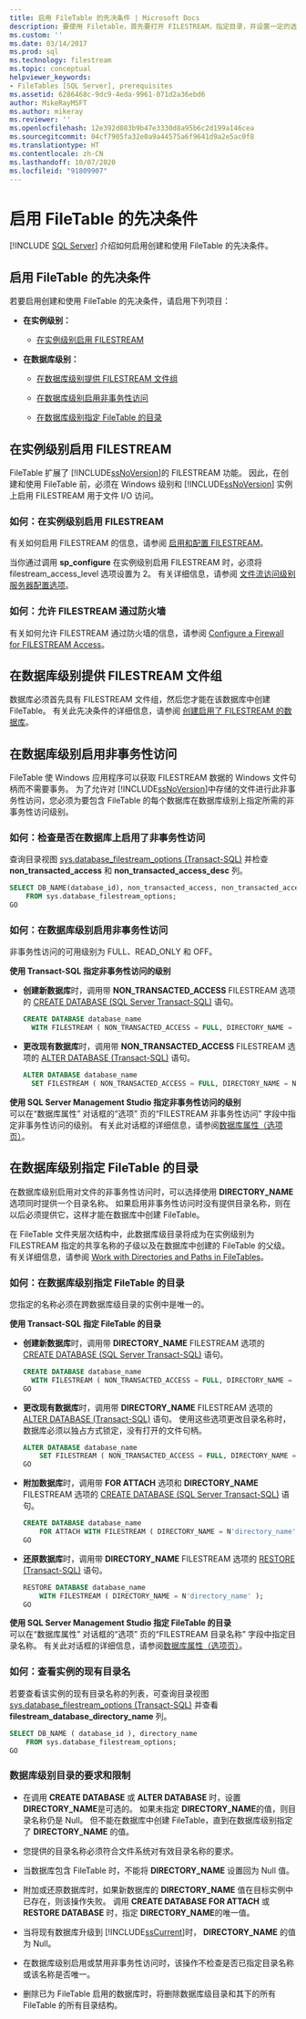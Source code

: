 ```yaml
---
title: 启用 FileTable 的先决条件 | Microsoft Docs
description: 要使用 Filetable，首先要打开 FILESTREAM，指定目录，并设置一定的选项和访问级别。 了解如何满足所有先决条件。
ms.custom: ''
ms.date: 03/14/2017
ms.prod: sql
ms.technology: filestream
ms.topic: conceptual
helpviewer_keywords:
- FileTables [SQL Server], prerequisites
ms.assetid: 6286468c-9dc9-4eda-9961-071d2a36ebd6
author: MikeRayMSFT
ms.author: mikeray
ms.reviewer: ''
ms.openlocfilehash: 12e392d083b9b47e3330d8a95b6c2d199a146cea
ms.sourcegitcommit: 04cf7905fa32e0a9a44575a6f9641d9a2e5ac0f8
ms.translationtype: HT
ms.contentlocale: zh-CN
ms.lasthandoff: 10/07/2020
ms.locfileid: "91809907"
---
```

# <a name="enable-the-prerequisites-for-filetable"></a>启用 FileTable 的先决条件
 [!INCLUDE [SQL Server](../../includes/applies-to-version/sqlserver.md)]
  介绍如何启用创建和使用 FileTable 的先决条件。  
  
##  <a name="enabling-the-prerequisites-for-filetable"></a><a name="EnablePrereq"></a> 启用 FileTable 的先决条件  
 若要启用创建和使用 FileTable 的先决条件，请启用下列项目：  
  
-   **在实例级别：**  
  
    -   [在实例级别启用 FILESTREAM](#BasicsFilestream)  
  
-   **在数据库级别：**  
  
    -   [在数据库级别提供 FILESTREAM 文件组](#filegroup)  
  
    -   [在数据库级别启用非事务性访问](#BasicsNTAccess)  
  
    -   [在数据库级别指定 FileTable 的目录](#BasicsDirectory)  
  
##  <a name="enabling-filestream-at-the-instance-level"></a><a name="BasicsFilestream"></a> 在实例级别启用 FILESTREAM  
 FileTable 扩展了 [!INCLUDE[ssNoVersion](../../includes/ssnoversion-md.md)]的 FILESTREAM 功能。 因此，在创建和使用 FileTable 前，必须在 Windows 级别和 [!INCLUDE[ssNoVersion](../../includes/ssnoversion-md.md)] 实例上启用 FILESTREAM 用于文件 I/O 访问。  
  
###  <a name="how-to-enable-filestream-at-the-instance-level"></a><a name="HowToFilestream"></a> 如何：在实例级别启用 FILESTREAM  
 有关如何启用 FILESTREAM 的信息，请参阅 [启用和配置 FILESTREAM](../../relational-databases/blob/enable-and-configure-filestream.md)。  
  
 当你通过调用 **sp_configure** 在实例级别启用 FILESTREAM 时，必须将 filestream_access_level 选项设置为 2。 有关详细信息，请参阅 [文件流访问级别服务器配置选项](../../database-engine/configure-windows/filestream-access-level-server-configuration-option.md)。  
  
###  <a name="how-to-allow-filestream-through-the-firewall"></a><a name="firewall"></a> 如何：允许 FILESTREAM 通过防火墙  
 有关如何允许 FILESTREAM 通过防火墙的信息，请参阅 [Configure a Firewall for FILESTREAM Access](../../relational-databases/blob/configure-a-firewall-for-filestream-access.md)。  
  
##  <a name="providing-a-filestream-filegroup-at-the-database-level"></a><a name="filegroup"></a> 在数据库级别提供 FILESTREAM 文件组  
 数据库必须首先具有 FILESTREAM 文件组，然后您才能在该数据库中创建 FileTable。 有关此先决条件的详细信息，请参阅 [创建启用了 FILESTREAM 的数据库](../../relational-databases/blob/create-a-filestream-enabled-database.md)。  
  
##  <a name="enabling-non-transactional-access-at-the-database-level"></a><a name="BasicsNTAccess"></a> 在数据库级别启用非事务性访问  
 FileTable 使 Windows 应用程序可以获取 FILESTREAM 数据的 Windows 文件句柄而不需要事务。 为了允许对 [!INCLUDE[ssNoVersion](../../includes/ssnoversion-md.md)]中存储的文件进行此非事务性访问，您必须为要包含 FileTable 的每个数据库在数据库级别上指定所需的非事务性访问级别。  
  
###  <a name="how-to-check-whether-non-transactional-access-is-enabled-on-databases"></a><a name="HowToCheckAccess"></a> 如何：检查是否在数据库上启用了非事务性访问  
 查询目录视图 [sys.database_filestream_options (Transact-SQL)](../../relational-databases/system-catalog-views/sys-database-filestream-options-transact-sql.md) 并检查 **non_transacted_access** 和 **non_transacted_access_desc** 列。  

```sql
SELECT DB_NAME(database_id), non_transacted_access, non_transacted_access_desc  
    FROM sys.database_filestream_options;  
GO  
```

###  <a name="how-to-enable-non-transactional-access-at-the-database-level"></a><a name="HowToNTAccess"></a> 如何：在数据库级别启用非事务性访问  
 非事务性访问的可用级别为 FULL、READ_ONLY 和 OFF。  
  
 **使用 Transact-SQL 指定非事务性访问的级别**  
 - **创建新数据库**时，调用带 **NON_TRANSACTED_ACCESS** FILESTREAM 选项的 [CREATE DATABASE (SQL Server Transact-SQL)](../../t-sql/statements/create-database-transact-sql.md) 语句。

   ```sql
   CREATE DATABASE database_name  
     WITH FILESTREAM ( NON_TRANSACTED_ACCESS = FULL, DIRECTORY_NAME = N'directory_name' )  
   ```

- **更改现有数据库**时，调用带 **NON_TRANSACTED_ACCESS** FILESTREAM 选项的 [ALTER DATABASE (Transact-SQL)](../../t-sql/statements/alter-database-transact-sql.md) 语句。

   ```sql
   ALTER DATABASE database_name  
     SET FILESTREAM ( NON_TRANSACTED_ACCESS = FULL, DIRECTORY_NAME = N'directory_name' )  
   ```

 **使用 SQL Server Management Studio 指定非事务性访问的级别**  
 可以在“数据库属性”  对话框的“选项”  页的“FILESTREAM 非事务性访问”  字段中指定非事务性访问的级别。 有关此对话框的详细信息，请参阅[数据库属性（选项页）](../../relational-databases/databases/database-properties-options-page.md)。  
  
##  <a name="specifying-a-directory-for-filetables-at-the-database-level"></a><a name="BasicsDirectory"></a> 在数据库级别指定 FileTable 的目录  
 在数据库级别启用对文件的非事务性访问时，可以选择使用 **DIRECTORY_NAME** 选项同时提供一个目录名称。 如果启用非事务性访问时没有提供目录名称，则在以后必须提供它，这样才能在数据库中创建 FileTable。  
  
 在 FileTable 文件夹层次结构中，此数据库级目录将成为在实例级别为 FILESTREAM 指定的共享名称的子级以及在数据库中创建的 FileTable 的父级。 有关详细信息，请参阅 [Work with Directories and Paths in FileTables](../../relational-databases/blob/work-with-directories-and-paths-in-filetables.md)。  
  
###  <a name="how-to-specify-a-directory-for-filetables-at-the-database-level"></a><a name="HowToDirectory"></a> 如何：在数据库级别指定 FileTable 的目录  
 您指定的名称必须在跨数据库级目录的实例中是唯一的。  
  
**使用 Transact-SQL 指定 FileTable 的目录**  
- **创建新数据库**时，调用带 **DIRECTORY_NAME** FILESTREAM 选项的 [CREATE DATABASE (SQL Server Transact-SQL)](../../t-sql/statements/create-database-transact-sql.md) 语句。

   ```sql
   CREATE DATABASE database_name  
     WITH FILESTREAM ( NON_TRANSACTED_ACCESS = FULL, DIRECTORY_NAME = N'directory_name' );  
   GO  
   ```

-   **更改现有数据库**时，调用带 **DIRECTORY_NAME** FILESTREAM 选项的 [ALTER DATABASE (Transact-SQL)](../../t-sql/statements/alter-database-transact-sql.md) 语句。 使用这些选项更改目录名称时，数据库必须以独占方式锁定，没有打开的文件句柄。  
  
    ```sql  
    ALTER DATABASE database_name  
        SET FILESTREAM ( NON_TRANSACTED_ACCESS = FULL, DIRECTORY_NAME = N'directory_name' );  
    GO  
    ```  
  
-   **附加数据库**时，调用带 **FOR ATTACH** 选项和 **DIRECTORY_NAME** FILESTREAM 选项的 [CREATE DATABASE (SQL Server Transact-SQL)](../../t-sql/statements/create-database-transact-sql.md) 语句。  
  
    ```sql  
    CREATE DATABASE database_name  
        FOR ATTACH WITH FILESTREAM ( DIRECTORY_NAME = N'directory_name' );  
    GO  
    ```  
  
-   **还原数据库**时，调用带 **DIRECTORY_NAME** FILESTREAM 选项的 [RESTORE (Transact-SQL)](../../t-sql/statements/restore-statements-transact-sql.md) 语句。  
  
    ```sql  
    RESTORE DATABASE database_name  
        WITH FILESTREAM ( DIRECTORY_NAME = N'directory_name' );  
    GO  
    ```  
  
 **使用 SQL Server Management Studio 指定 FileTable 的目录**  
 可以在“数据库属性”  对话框的“选项”  页的“FILESTREAM 目录名称”  字段中指定目录名称。 有关此对话框的详细信息，请参阅[数据库属性（选项页）](../../relational-databases/databases/database-properties-options-page.md)。  
  
###  <a name="how-to-view-existing-directory-names-for-the-instance"></a><a name="viewnames"></a> 如何：查看实例的现有目录名  
 若要查看该实例的现有目录名称的列表，可查询目录视图 [sys.database_filestream_options (Transact-SQL)](../../relational-databases/system-catalog-views/sys-database-filestream-options-transact-sql.md) 并查看 **filestream_database_directory_name** 列。  
  
```sql  
SELECT DB_NAME ( database_id ), directory_name  
    FROM sys.database_filestream_options;  
GO  
```  
  
###  <a name="requirements-and-restrictions-for-the-database-level-directory"></a><a name="ReqDirectory"></a> 数据库级别目录的要求和限制  
  
-   在调用 **CREATE DATABASE** 或 **ALTER DATABASE** 时，设置 **DIRECTORY_NAME**是可选的。 如果未指定 **DIRECTORY_NAME**的值，则目录名称仍是 Null。 但不能在数据库中创建 FileTable，直到在数据库级别指定了 **DIRECTORY_NAME** 的值。  
  
-   您提供的目录名称必须符合文件系统对有效目录名称的要求。  
  
-   当数据库包含 FileTable 时，不能将 **DIRECTORY_NAME** 设置回为 Null 值。  
  
-   附加或还原数据库时，如果新数据库的 **DIRECTORY_NAME** 值在目标实例中已存在，则该操作失败。 调用 **CREATE DATABASE FOR ATTACH** 或 **RESTORE DATABASE** 时，指定 **DIRECTORY_NAME**的唯一值。  
  
-   当将现有数据库升级到 [!INCLUDE[ssCurrent](../../includes/sscurrent-md.md)]时， **DIRECTORY_NAME** 的值为 Null。  
  
-   在数据库级别启用或禁用非事务性访问时，该操作不检查是否已指定目录名称或该名称是否唯一。  
  
-   删除已为 FileTable 启用的数据库时，将删除数据库级目录和其下的所有 FileTable 的所有目录结构。  
  
